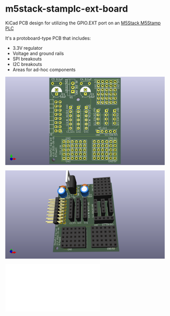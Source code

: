 # m5stack-stamplc-ext-board

KiCad PCB design for utilizing the GPIO.EXT port on an [M5Stack M5Stamp PLC](https://shop.m5stack.com/products/m5stamp-plc-controller-with-m5stamps3)

It's a protoboard-type PCB that includes:
* 3.3V regulator
* Voltage and ground rails
* SPI breakouts
* I2C breakouts
* Areas for ad-hoc components

![PCB](images/M5Stack_StamPLC_Expansion_board_pcb_bare.png)

![PCB populated](images/M5Stack_StamPLC_Expansion_board_pcb_populated.png)

![Schematic](images/M5Stack_StamPLC_Expansion_board_schematic.pdf)
